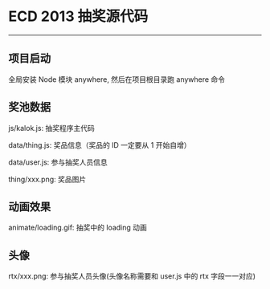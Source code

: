 # ECD 2013 抽奖源代码

-----
## 项目启动

全局安装 Node 模块 anywhere, 然后在项目根目录跑 anywhere 命令

## 奖池数据

js/kalok.js: 抽奖程序主代码

data/thing.js: 奖品信息（奖品的 ID 一定要从 1 开始自增）

data/user.js: 参与抽奖人员信息

thing/xxx.png: 奖品图片

## 动画效果

animate/loading.gif: 抽奖中的 loading 动画

## 头像

rtx/xxx.png: 参与抽奖人员头像(头像名称需要和 user.js 中的 rtx 字段一一对应)

